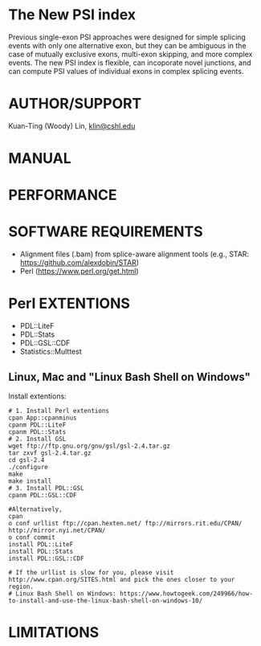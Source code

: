 The New PSI index
=================
Previous single-exon PSI approaches were designed for simple splicing events with only one alternative exon, but they can be ambiguous in the case of mutually exclusive exons, multi-exon skipping, and more complex events. The new PSI index is flexible, can incoporate novel junctions, and can compute PSI values of individual exons in complex splicing events.

AUTHOR/SUPPORT
==============
Kuan-Ting (Woody) Lin, klin@cshl.edu

MANUAL
======

PERFORMANCE
==============


SOFTWARE REQUIREMENTS
==============================
  * Alignment files (.bam) from splice-aware alignment tools (e.g., STAR: https://github.com/alexdobin/STAR)
  * Perl (https://www.perl.org/get.html)

Perl EXTENTIONS
==============================
  * PDL::LiteF
  * PDL::Stats
  * PDL::GSL::CDF
  * Statistics::Multtest

Linux, Mac and "Linux Bash Shell on Windows"
-----
Install extentions:
```
# 1. Install Perl extentions
cpan App::cpanminus
cpanm PDL::LiteF
cpanm PDL::Stats
# 2. Install GSL
wget ftp://ftp.gnu.org/gnu/gsl/gsl-2.4.tar.gz
tar zxvf gsl-2.4.tar.gz
cd gsl-2.4
./configure
make
make install
# 3. Install PDL::GSL
cpanm PDL::GSL::CDF

#Alternatively,
cpan
o conf urllist ftp://cpan.hexten.net/ ftp://mirrors.rit.edu/CPAN/ http://mirror.nyi.net/CPAN/
o conf commit
install PDL::LiteF
install PDL::Stats
install PDL::GSL::CDF

# If the urllist is slow for you, please visit http://www.cpan.org/SITES.html and pick the ones closer to your region.
# Linux Bash Shell on Windows: https://www.howtogeek.com/249966/how-to-install-and-use-the-linux-bash-shell-on-windows-10/

```


LIMITATIONS
===========



